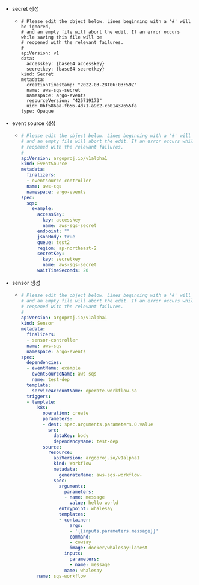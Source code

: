 - secret 생성
	- ```
	  # Please edit the object below. Lines beginning with a '#' will be ignored,
	  # and an empty file will abort the edit. If an error occurs while saving this file will be
	  # reopened with the relevant failures.
	  #
	  apiVersion: v1
	  data:
	    accesskey: {base64 accesskey}
	    secretkey: {base64 secretkey}
	  kind: Secret
	  metadata:
	    creationTimestamp: "2022-03-28T06:03:59Z"
	    name: aws-sqs-secret
	    namespace: argo-events
	    resourceVersion: "425719173"
	    uid: 0bf586aa-fb56-4d71-a9c2-cb01437655fa
	  type: Opaque
	  ```
- event source 생성
	- ```yaml
	  # Please edit the object below. Lines beginning with a '#' will be ignored,
	  # and an empty file will abort the edit. If an error occurs while saving this file will be
	  # reopened with the relevant failures.
	  #
	  apiVersion: argoproj.io/v1alpha1
	  kind: EventSource
	  metadata:
	    finalizers:
	    - eventsource-controller
	    name: aws-sqs
	    namespace: argo-events
	  spec:
	    sqs:
	      example:
	        accessKey:
	          key: accesskey
	          name: aws-sqs-secret
	        endpoint: ""
	        jsonBody: true
	        queue: test2
	        region: ap-northeast-2
	        secretKey:
	          key: secretkey
	          name: aws-sqs-secret
	        waitTimeSeconds: 20
	  
	  ```
- sensor 생성
	- ```yaml
	  # Please edit the object below. Lines beginning with a '#' will be ignored,
	  # and an empty file will abort the edit. If an error occurs while saving this file will be
	  # reopened with the relevant failures.
	  #
	  apiVersion: argoproj.io/v1alpha1
	  kind: Sensor
	  metadata:
	    finalizers:
	    - sensor-controller
	    name: aws-sqs
	    namespace: argo-events
	  spec:
	    dependencies:
	    - eventName: example
	      eventSourceName: aws-sqs
	      name: test-dep
	    template:
	      serviceAccountName: operate-workflow-sa
	    triggers:
	    - template:
	        k8s:
	          operation: create
	          parameters:
	          - dest: spec.arguments.parameters.0.value
	            src:
	              dataKey: body
	              dependencyName: test-dep
	          source:
	            resource:
	              apiVersion: argoproj.io/v1alpha1
	              kind: Workflow
	              metadata:
	                generateName: aws-sqs-workflow-
	              spec:
	                arguments:
	                  parameters:
	                  - name: message
	                    value: hello world
	                entrypoint: whalesay
	                templates:
	                - container:
	                    args:
	                    - '{{inputs.parameters.message}}'
	                    command:
	                    - cowsay
	                    image: docker/whalesay:latest
	                  inputs:
	                    parameters:
	                    - name: message
	                  name: whalesay
	        name: sqs-workflow
	  ```